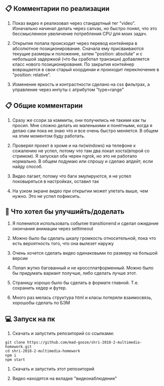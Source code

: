 ## 📋 Комментарии по реализации

1. Показ видео я реализовал через стандартный тег "video". Изначально начинал делать через canvas, но быстро понял, что это бессмысленное увеличение потребления CPU для моих задач.

1. Открытие попапа происходит через перевод контейнера в абсолютное позиционирование.
Сначала ему присваиваются текущие размеры и положение, затем "position: absolute" и с небольшой задержкой (что бы сработал транзишн) добавляется класс нового позиционирования.
По закрытия контейнер вовращается в свои старый координаи и проиходит переключение в "position: relative".

1. Изменение яркость и контрастности сделано на css фильтрах, а управление через инпуты c атрибутом "type=range"

## 📋 Общие комментарии

1. Сразу же ссори за коммиты, они получились не такими как ты просил. Мне сложно делать их маленькими и понятными, когда я делаю сам пока не знаю что и все очень быстро меняется. В общем на этим моментом буду работать.

1. Проверял проект в хроме и на пк(windows) на телефоне к сожалению не успел, потому что там два локал хоста(второй со стримом). Я запускал оба черен ngrok, но это не работало нормально. В общем подумаю или спрошу и сделаю апдейт, если найду способ.

1. Видео лагает, потому что баги эмулируются, я не успел поковыряться в настройках, оставил так


1. На узком экране видео при открытии может улетать выше, чем нужно. Это не успел пофиксить.

## 💪 Что хотел бы улучшийть/доделать

1. Я поленился использовать событие transitionend и сделал ожидание окончания анимации через settimeout

1. Можно было бы сделать шкалу громкость относительной, пока что есть вероятность того, что она вылезет наружу

1. Очень хочется сделать видео одинаковыми по размеру на большой версии

1. Попап жутко багованный и не кроссплатформенный. Можно было бы придумать вариант получше, либо сделать лучше этот.

1. Страницу хорошо было бы сделать в формате главной. Т.е. сохранить хедер и футер.

1. Много раз мелась структура html и класы потеряли взаимосвязь, хорошобы сделать по БЭМ

## 💻 Запуск на пк

1. Скачать и запустить репозиторий со ссылками:

```shell
git clone https://github.com/mad-gooze/shri-2018-2-multimedia-homework.git
cd shri-2018-2-multimedia-homework
npm i
npm start
```

1. Скачать и запустить этот репозиторий

1. Видео находятся на вкладке "видеонаблюдение"
